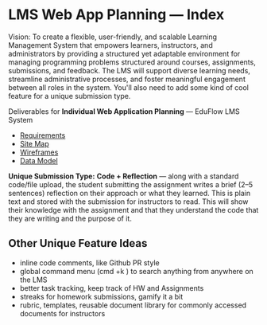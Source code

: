 # LMS Web App Planning — Index

Vision: To create a flexible, user-friendly, and scalable Learning Management System that empowers learners, instructors, and administrators by providing a structured yet adaptable environment for managing programming problems structured around courses, assignments, submissions, and feedback. The LMS will support diverse learning needs, streamline administrative processes, and foster meaningful engagement between all roles in the system. You'll also need to add some kind of cool feature for a unique submission type.

Deliverables for **Individual Web Application Planning** — EduFlow LMS System

- [Requirements](./requirements.md)
- [Site Map](./sitemap.md)
- [Wireframes](./wireframes.md)
- [Data Model](./data_model.md)

**Unique Submission Type:** **Code + Reflection** — along with a standard code/file upload, the student submitting the assignment writes a brief (2–5 sentences) reflection on their approach or what they learned. This is plain text and stored with the submission for instructors to read. This will show their knowledge with the assignment and that they understand the code that they are writing and the purpose of it.

## Other Unique Feature Ideas
- inline code comments, like Github PR style
- global command menu (cmd +k ) to search anything from anywhere on the LMS
- better task tracking, keep track of HW and Assignments
- streaks for homework submissions, gamify it a bit
- rubric, templates, reusable document library for commonly accessed documents for instructors